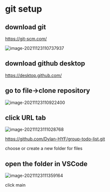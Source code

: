 # git setup

## download git

https://git-scm.com/

![image-20211123110737937](https://i.loli.net/2021/11/24/BDz9VZtJsNWEQUr.png)

## download github desktop

https://desktop.github.com/

## go to file->clone repository

![image-20211123110922400](https://i.loli.net/2021/11/24/XdK3cOtfpLNGQ9a.png)

## click URL tab

![image-20211123111028768](https://i.loli.net/2021/11/24/6rvapAcxFQ2ESZK.png)

https://github.com/Dylan-HYF/group-todo-list.git

choose or create a new folder for files

## open the folder in VSCode

![image-20211123111359164](https://i.loli.net/2021/11/24/Z5XSkbaHAKvjtPL.png)

click main

